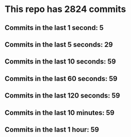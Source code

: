 # This repo has 2824 commits

## Commits in the last 1 second: 5
## Commits in the last 5 seconds: 29
## Commits in the last 10 seconds: 59
## Commits in the last 60 seconds: 59
## Commits in the last 120 seconds: 59
## Commits in the last 10 minutes: 59
## Commits in the last 1 hour: 59
